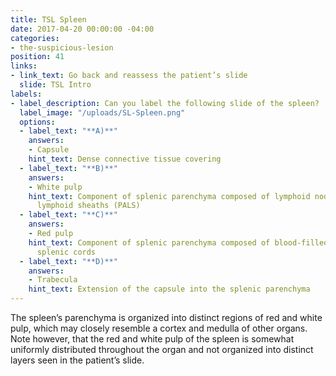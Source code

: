 ```yaml
---
title: TSL Spleen
date: 2017-04-20 00:00:00 -04:00
categories:
- the-suspicious-lesion
position: 41
links:
- link_text: Go back and reassess the patient’s slide
  slide: TSL Intro
labels:
- label_description: Can you label the following slide of the spleen?
  label_image: "/uploads/SL-Spleen.png"
  options:
  - label_text: "**A)**"
    answers:
    - Capsule
    hint_text: Dense connective tissue covering
  - label_text: "**B)**"
    answers:
    - White pulp
    hint_text: Component of splenic parenchyma composed of lymphoid nodules and periarteriolar
      lymphoid sheaths (PALS)
  - label_text: "**C)**"
    answers:
    - Red pulp
    hint_text: Component of splenic parenchyma composed of blood-filled sinuses and
      splenic cords
  - label_text: "**D)**"
    answers:
    - Trabecula
    hint_text: Extension of the capsule into the splenic parenchyma
---
```


The spleen’s parenchyma is organized into distinct regions of red and white pulp, which may closely resemble a cortex and medulla of other organs. Note however, that the red and white pulp of the spleen is somewhat uniformly distributed throughout the organ and not organized into distinct layers seen in the patient’s slide.